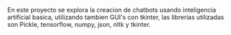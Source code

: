 En este proyecto se explora la creacion de chatbots usando inteligencia artificial basica, utilizando tambien GUI's con tkinter, las librerias utilizadas son Pickle, tensorflow, numpy, json, nltk y tkinter.
